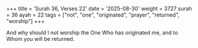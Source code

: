 +++
title = 'Surah 36, Verses 22'
date = '2025-08-30'
weight = 3727
surah = 36
ayah = 22
tags = ["not", "one", "originated", "prayer", "returned", "worship"]
+++

And why should I not worship the One Who has originated me, and to Whom you will be returned.